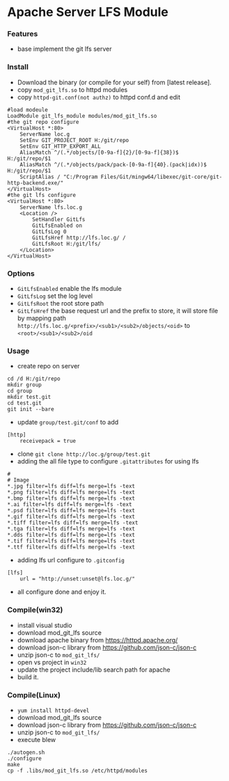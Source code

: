 Apache Server LFS Module
========

### Features
* base implement the git lfs server


### Install

* Download the binary (or compile for your self) from [latest release].
* copy `mod_git_lfs.so` to httpd modules
* copy `httpd-git.conf(not authz)` to httpd conf.d and edit

```
#load modeule
LoadModule git_lfs_module modules/mod_git_lfs.so
#the git repo configure
<VirtualHost *:80>
	ServerName loc.g
	SetEnv GIT_PROJECT_ROOT H:/git/repo
	SetEnv GIT_HTTP_EXPORT_ALL
	AliasMatch ^/(.*/objects/[0-9a-f]{2}/[0-9a-f]{38})$  H:/git/repo/$1
	AliasMatch ^/(.*/objects/pack/pack-[0-9a-f]{40}.(pack|idx))$ H:/git/repo/$1
	ScriptAlias / "C:/Program Files/Git/mingw64/libexec/git-core/git-http-backend.exe/"
</VirtualHost>
#the git lfs configure
<VirtualHost *:80>
	ServerName lfs.loc.g
	<Location />
		SetHandler GitLfs
		GitLfsEnabled on
		GitLfsLog 0
		GitLfsHref http://lfs.loc.g/ /
		GitLfsRoot H:/git/lfs/
	</Location>
</VirtualHost>
```
### Options
* `GitLfsEnabled` enable the lfs module
* `GitLfsLog` set the log level
* `GitLfsRoot` the root store path
* `GitLfsHref` the base request url and the prefix to store, it will store file by mapping path `http://lfs.loc.g/<prefix>/<sub1>/<sub2>/objects/<oid>` to  `<root>/<sub1>/<sub2>/oid` 
### Usage
* create repo on server

```
cd /d H:/git/repo
mkdir group
cd group
mkdir test.git
cd test.git
git init --bare
```

* update `group/test.git/conf` to add 

```
[http]
	receivepack = true
```

* clone `git clone http://loc.g/group/test.git`
* adding the all file type to configure `.gitattributes` for using lfs

```
#
# Image
*.jpg filter=lfs diff=lfs merge=lfs -text
*.png filter=lfs diff=lfs merge=lfs -text
*.bmp filter=lfs diff=lfs merge=lfs -text
*.ai filter=lfs diff=lfs merge=lfs -text
*.psd filter=lfs diff=lfs merge=lfs -text
*.gif filter=lfs diff=lfs merge=lfs -text
*.tiff filter=lfs diff=lfs merge=lfs -text
*.tga filter=lfs diff=lfs merge=lfs -text
*.dds filter=lfs diff=lfs merge=lfs -text
*.tif filter=lfs diff=lfs merge=lfs -text
*.ttf filter=lfs diff=lfs merge=lfs -text
```
* adding lfs url configure to `.gitconfig`

```
[lfs]
    url = "http://unset:unset@lfs.loc.g/"

```

* all configure done and enjoy it.

### Compile(win32)
* install visual studio
* download mod_git_lfs source
* download apache binary from <https://httpd.apache.org/>
* download json-c library from <https://github.com/json-c/json-c>
* unzip json-c to `mod_git_lfs/`
* open vs project in `win32`
* update the project include/lib search path for apache
* build it.

### Compile(Linux)
* `yum install httpd-devel`
* download mod_git_lfs source
* download json-c library from <https://github.com/json-c/json-c>
* unzip json-c to `mod_git_lfs/`
* execute blew

```
./autogen.sh
./configure
make
cp -f .libs/mod_git_lfs.so /etc/httpd/modules
```

